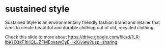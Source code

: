 # sustained style

Sustained Style is an environmentally friendly fashion brand and retailer that aims to create beautiful and durable clothing out of old, recycled clothing.

Check this slide to more about https://drive.google.com/file/d/1LR-lbKHXtkF1tHQLJZFMEovawOyE--kX/view?usp=sharing
